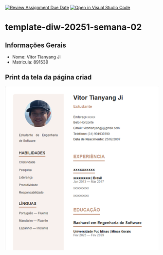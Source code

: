 [![Review Assignment Due Date](https://classroom.github.com/assets/deadline-readme-button-22041afd0340ce965d47ae6ef1cefeee28c7c493a6346c4f15d667ab976d596c.svg)](https://classroom.github.com/a/T_SLJQ6l)
[![Open in Visual Studio Code](https://classroom.github.com/assets/open-in-vscode-2e0aaae1b6195c2367325f4f02e2d04e9abb55f0b24a779b69b11b9e10269abc.svg)](https://classroom.github.com/online_ide?assignment_repo_id=18474043&assignment_repo_type=AssignmentRepo)
# template-diw-20251-semana-02

## Informações Gerais
- Nome: Vitor Tianyang Ji 
- Matricula: 891539

## Print da tela da página criad
![Print do site](public/Curriculo.png)
